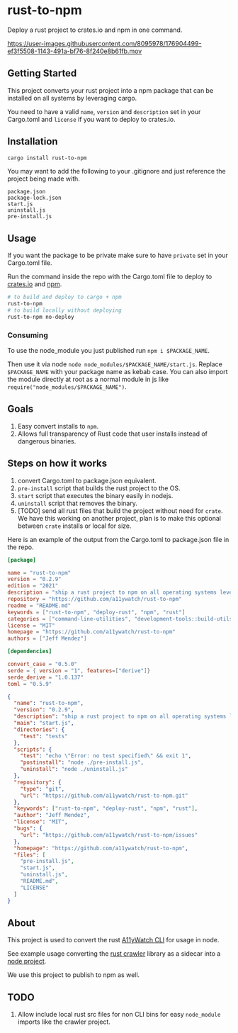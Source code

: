 # rust-to-npm

Deploy a rust project to crates.io and npm in one command.

https://user-images.githubusercontent.com/8095978/176904499-ef3f5508-1143-491a-bf76-8f240e8b61fb.mov

## Getting Started

This project converts your rust project into a npm package that can be installed on all systems by leveraging cargo.

You need to have a valid `name`, `version` and `description` set in your Cargo.toml and `license` if you want to deploy to crates.io.

## Installation

```sh
cargo install rust-to-npm
```

You may want to add the following to your .gitignore and just reference the project being made with.

```
package.json
package-lock.json
start.js
uninstall.js
pre-install.js
```

## Usage

If you want the package to be private make sure to have `private` set in your Cargo.toml file.

Run the command inside the repo with the Cargo.toml file to deploy to [crates.io](https://crates.io/) and [npm](https://www.npmjs.com/).

```sh
# to build and deploy to cargo + npm
rust-to-npm
# to build locally without deploying
rust-to-npm no-deploy
```

### Consuming

To use the node_module you just published run `npm i $PACKAGE_NAME`.

Then use it via node `node node_modules/$PACKAGE_NAME/start.js`. Replace `$PACKAGE_NAME` with your package name as kebab case.
You can also import the module directly at root as a normal module in js like `require("node_modules/$PACKAGE_NAME")`.

## Goals

1. Easy convert installs to `npm`.
1. Allows full transparency of Rust code that user installs instead of dangerous binaries.

## Steps on how it works

1. convert Cargo.toml to package.json equivalent.
1. `pre-install` script that builds the rust project to the OS.
1. `start` script that executes the binary easily in nodejs.
1. `uninstall` script that removes the binary.
1. [TODO] send all rust files that build the project without need for `crate`.
   We have this working on another project, plan is to make this optional between `crate` installs or local for size.

Here is an example of the output from the Cargo.toml to package.json file in the repo.

```toml
[package]

name = "rust-to-npm"
version = "0.2.9"
edition = "2021"
description = "ship a rust project to npm on all operating systems leveraging cargo."
repository = "https://github.com/a11ywatch/rust-to-npm"
readme = "README.md"
keywords = ["rust-to-npm", "deploy-rust", "npm", "rust"]
categories = ["command-line-utilities", "development-tools::build-utils"]
license = "MIT"
homepage = "https://github.com/a11ywatch/rust-to-npm"
authors = ["Jeff Mendez"]

[dependencies]

convert_case = "0.5.0"
serde = { version = "1", features=["derive"]}
serde_derive = "1.0.137"
toml = "0.5.9"
```

```json
{
  "name": "rust-to-npm",
  "version": "0.2.9",
  "description": "ship a rust project to npm on all operating systems leveraging cargo.",
  "main": "start.js",
  "directories": {
    "test": "tests"
  },
  "scripts": {
    "test": "echo \"Error: no test specified\" && exit 1",
    "postinstall": "node ./pre-install.js",
    "uninstall": "node ./uninstall.js"
  },
  "repository": {
    "type": "git",
    "url": "https://github.com/a11ywatch/rust-to-npm.git"
  },
  "keywords": ["rust-to-npm", "deploy-rust", "npm", "rust"],
  "author": "Jeff Mendez",
  "license": "MIT",
  "bugs": {
    "url": "https://github.com/a11ywatch/rust-to-npm/issues"
  },
  "homepage": "https://github.com/a11ywatch/rust-to-npm",
  "files": [
    "pre-install.js",
    "start.js",
    "uninstall.js",
    "README.md",
    "LICENSE"
  ]
}
```

## About

This project is used to convert the rust [A11yWatch CLI](https://github.com/A11yWatch/a11ywatch) for usage in node.

See example usage converting the [rust crawler](https://github.com/A11yWatch/crawler) library as a sidecar into a [node project](https://github.com/A11yWatch/sidecar).

We use this project to publish to npm as well.

## TODO

1. Allow include local rust src files for non CLI bins for easy `node_module` imports like the crawler project.
